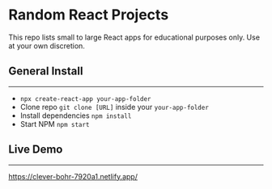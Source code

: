 # Random React Projects

This repo lists small to large React apps for educational purposes only. Use at your own discretion. 

## General Install
--------------- 
- `npx create-react-app your-app-folder`
- Clone repo `git clone [URL]` inside your `your-app-folder`
- Install dependencies `npm install`
- Start NPM `npm start`

## Live Demo
---------
https://clever-bohr-7920a1.netlify.app/